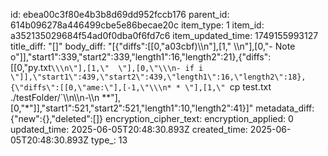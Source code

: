 id: ebea00c3f80e4b3b8d69dd952fccb176
parent_id: 614b096278a446499cbe5e86becae20c
item_type: 1
item_id: a352135029684f54ad0f0dba0f6fd7c6
item_updated_time: 1749155993127
title_diff: "[]"
body_diff: "[{\"diffs\":[[0,\"a03cbf)\\\n\"],[1,\"    \\\n\"],[0,\"- Note o\"]],\"start1\":339,\"start2\":339,\"length1\":16,\"length2\":21},{\"diffs\":[[0,\"py.txt`\\\n\"],[1,\"  \"],[0,\"\\\n- if i \"]],\"start1\":439,\"start2\":439,\"length1\":16,\"length2\":18},{\"diffs\":[[0,\"ame:\"],[-1,\"\\\n* * \"],[1,\" `cp test.txt ./testFolder/`\\\n\\\n-\\\n  **\"],[0,\"*\"]],\"start1\":521,\"start2\":521,\"length1\":10,\"length2\":41}]"
metadata_diff: {"new":{},"deleted":[]}
encryption_cipher_text: 
encryption_applied: 0
updated_time: 2025-06-05T20:48:30.893Z
created_time: 2025-06-05T20:48:30.893Z
type_: 13